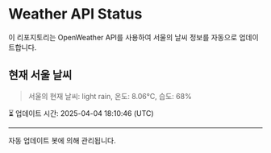 
# Weather API Status

이 리포지토리는 OpenWeather API를 사용하여 서울의 날씨 정보를 자동으로 업데이트합니다.

## 현재 서울 날씨
> 서울의 현재 날씨: light rain, 온도: 8.06°C, 습도: 68%

⏳ 업데이트 시간: 2025-04-04 18:10:46 (UTC)

---
자동 업데이트 봇에 의해 관리됩니다.
